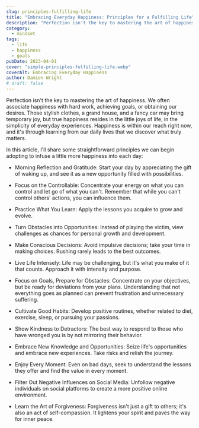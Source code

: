 ```yaml
---
slug: principles-fulfilling-life
title: "Embracing Everyday Happiness: Principles for a Fulfilling Life"
description: "Perfection isn't the key to mastering the art of happiness. We often associate happiness with hard work, achieving goals, or obtaining our desires."
category:
  - mindset
tags:
  - life
  - happiness
  - goals
pubDate: 2023-04-01
cover: "simple-principles-fulfilling-life.webp"
coverAlt: Embracing Everyday Happiness
author: Damien Wright
# draft: false
---
```


Perfection isn't the key to mastering the art of happiness. We often associate happiness with hard work, achieving goals, or obtaining our desires. Those stylish clothes, a grand house, and a fancy car may bring temporary joy, but true happiness resides in the little joys of life, in the simplicity of everyday experiences. Happiness is within our reach right now, and it's through learning from our daily lives that we discover what truly matters.

In this article, I'll share some straightforward principles we can begin adopting to infuse a little more happiness into each day:

- Morning Reflection and Gratitude: 
Start your day by appreciating the gift of waking up, and see it as a new opportunity filled with possibilities.

- Focus on the Controllable: 
Concentrate your energy on what you can control and let go of what you can't. Remember that while you can't control others' actions, you can influence them.

- Practice What You Learn: 
Apply the lessons you acquire to grow and evolve.

- Turn Obstacles into Opportunities: 
Instead of playing the victim, view challenges as chances for personal growth and development.

- Make Conscious Decisions: 
Avoid impulsive decisions; take your time in making choices. Rushing rarely leads to the best outcomes.

- Live Life Intensely: 
Life may be challenging, but it's what you make of it that counts. Approach it with intensity and purpose.

- Focus on Goals, Prepare for Obstacles: 
Concentrate on your objectives, but be ready for deviations from your plans. Understanding that not everything goes as planned can prevent frustration and unnecessary suffering.

- Cultivate Good Habits: 
Develop positive routines, whether related to diet, exercise, sleep, or pursuing your passions.

- Show Kindness to Detractors: 
The best way to respond to those who have wronged you is by not mirroring their behavior.

- Embrace New Knowledge and Opportunities: 
Seize life's opportunities and embrace new experiences. Take risks and relish the journey.

- Enjoy Every Moment: 
Even on bad days, seek to understand the lessons they offer and find the value in every moment.

- Filter Out Negative Influences on Social Media: 
Unfollow negative individuals on social platforms to create a more positive online environment.

- Learn the Art of Forgiveness: 
Forgiveness isn't just a gift to others; it's also an act of self-compassion. It lightens your spirit and paves the way for inner peace.
